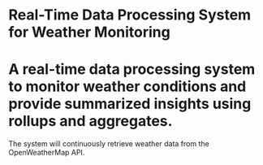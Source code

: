 # Real-Time Data Processing System for Weather Monitoring

#  A real-time data processing system to monitor weather conditions and provide summarized insights using rollups and aggregates.

 The system will continuously retrieve weather data from the OpenWeatherMap API.

